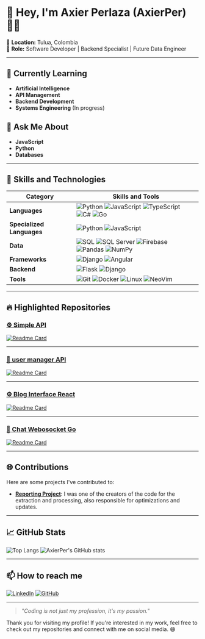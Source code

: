 # 👋 Hey, I'm Axier Perlaza (AxierPer) 👨‍💻

📍 **Location:** Tulua, Colombia  
💼 **Role:** Software Developer | Backend Specialist | Future Data Engineer

---

## 🌱 Currently Learning
- **Artificial Intelligence**
- **API Management**
- **Backend Development**
- **Systems Engineering** (In progress)

## 💬 Ask Me About
- **JavaScript**  
- **Python**  
- **Databases**  

---

## 🔧 Skills and Technologies

| Category                   | Skills and Tools                                                                            |
|----------------------------|---------------------------------------------------------------------------------------------|
| **Languages**              | ![Python](https://img.shields.io/badge/Python-3776AB?style=flat&logo=python&logoColor=white) ![JavaScript](https://img.shields.io/badge/JavaScript-F7DF1E?style=flat&logo=javascript&logoColor=black) ![TypeScript](https://img.shields.io/badge/TypeScript-3178C6?style=flat&logo=typescript&logoColor=white) ![C#](https://img.shields.io/badge/C%23-239120?style=flat&logo=c-sharp&logoColor=white) ![Go](https://img.shields.io/badge/Go-00ADD8?style=flat&logo=go&logoColor=white) |
| **Specialized Languages**  | ![Python](https://img.shields.io/badge/Python-3776AB?style=flat&logo=python&logoColor=white) ![JavaScript](https://img.shields.io/badge/JavaScript-F7DF1E?style=flat&logo=javascript&logoColor=black) |
| **Data**                   | ![SQL](https://img.shields.io/badge/SQL-4479A1?style=flat&logo=postgresql&logoColor=white) ![SQL Server](https://img.shields.io/badge/SQL%20Server-CC2927?style=flat&logo=microsoft-sql-server&logoColor=white) ![Firebase](https://img.shields.io/badge/Firebase-FFCA28?style=flat&logo=firebase&logoColor=black) ![Pandas](https://img.shields.io/badge/Pandas-150458?style=flat&logo=pandas&logoColor=white) ![NumPy](https://img.shields.io/badge/NumPy-013243?style=flat&logo=numpy&logoColor=white) |
| **Frameworks**             | ![Django](https://img.shields.io/badge/Django-092E20?style=flat&logo=django&logoColor=white) ![Angular](https://img.shields.io/badge/Angular-DD0031?style=flat&logo=angular&logoColor=white) |
| **Backend**                | ![Flask](https://img.shields.io/badge/Flask-000000?style=flat&logo=flask&logoColor=white) ![Django](https://img.shields.io/badge/Django-092E20?style=flat&logo=django&logoColor=white) |
| **Tools**                  | ![Git](https://img.shields.io/badge/Git-F05032?style=flat&logo=git&logoColor=white) ![Docker](https://img.shields.io/badge/Docker-2496ED?style=flat&logo=docker&logoColor=white) ![Linux](https://img.shields.io/badge/Linux-FCC624?style=flat&logo=linux&logoColor=black) ![NeoVim](https://img.shields.io/badge/NeoVim-57A143?style=flat&logo=neovim&logoColor=white) |


---

## 🔥 Highlighted Repositories

### [⚙️ Simple API](https://github.com/AxierPer/simple-api.git)
[![Readme Card](https://github-readme-stats.vercel.app/api/pin/?username=AxierPer&repo=simple-api&theme=radical)](https://github.com/AxierPer/simple-api.git)

---

### [🧮 user manager API](https://github.com/AxierPer/user_manager_API.git)
[![Readme Card](https://github-readme-stats.vercel.app/api/pin/?username=AxierPer&repo=user_manager_API&theme=radical)](https://github.com/AxierPer/user_manager_API.git)


---

### [⚙️ Blog Interface React](https://github.com/AxierPer/interface.git)
[![Readme Card](https://github-readme-stats.vercel.app/api/pin/?username=AxierPer&repo=interface&theme=radical)](https://github.com/AxierPer/interface.git)

---

### [📨 Chat Webosocket Go](https://github.com/AxierPer/interface.git)
[![Readme Card](https://github-readme-stats.vercel.app/api/pin/?username=AxierPer&repo=chat-app&theme=radical)](https://github.com/AxierPer/interface.git)

---

## 🌐 Contributions

Here are some projects I've contributed to:

- [**Reporting Project**](https://github.com/xherpa/reportes_python): I was one of the creators of the code for the extraction and processing, also responsible for optimizations and updates.

---

## 📈 GitHub Stats

![Top Langs](https://github-readme-stats.vercel.app/api/top-langs/?username=AxierPer&hide_progress=false&theme=radical)
![AxierPer's GitHub stats](https://github-readme-stats.vercel.app/api?username=AxierPer&show_icons=true&theme=radical&rank_icon=github)

---

## 📫 How to reach me

[![LinkedIn](https://img.shields.io/badge/LinkedIn-Axier%20Perlaza-blue?style=flat&logo=linkedin)](www.linkedin.com/in/axier-perlaza-044866274)
[![GitHub](https://img.shields.io/badge/GitHub-AxierPer-lightgrey?style=flat&logo=github)](https://github.com/AxierPer)

---

> _"Coding is not just my profession, it's my passion."_  

Thank you for visiting my profile! If you're interested in my work, feel free to check out my repositories and connect with me on social media. 😄
